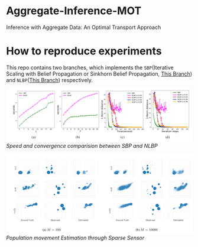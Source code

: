 # Aggregate-Inference-MOT
Inference with Aggregate Data: An Optimal Transport Approach

# How to reproduce experiments
This repo contains two branches, which implements the `SBP`(Iterative Scaling with Belief Propagation or Sinkhorn Belief Propagation, [This Branch](https://github.com/zqsh/Aggregate-Inference-MOT/tree/itsbp)) and `NLBP`([This Branch](https://github.com/zqsh/Aggregate-Inference-MOT/tree/nlbp)) respectively. 

![Comparision between SBP and NLBP](assets/comparision.png)
*Speed and convergence comparision between SBP and NLBP*  

![Population Estimation through Wifi](assets/wifi.png)
*Population movement Estimation through Sparse Sensor*